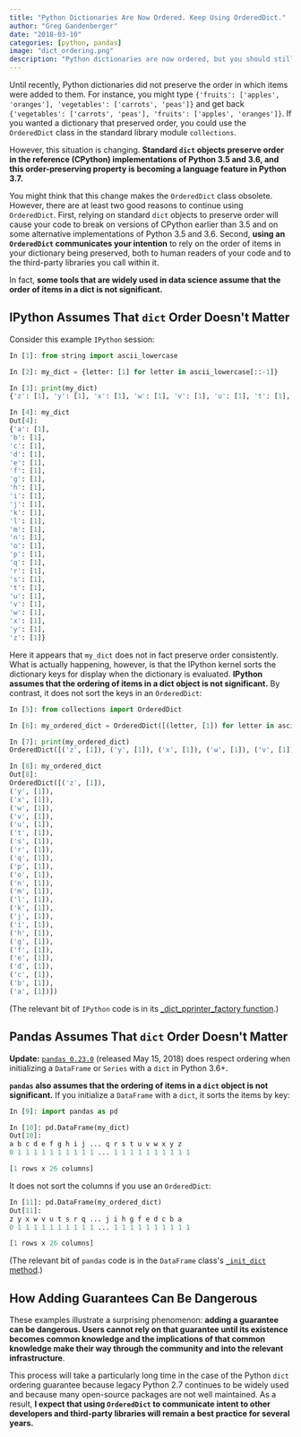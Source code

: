 ```yaml
---
title: "Python Dictionaries Are Now Ordered. Keep Using OrderedDict."
author: "Greg Gandenberger"
date: "2018-03-10"
categories: [python, pandas]
image: "dict_ordering.png"
description: "Python dictionaries are now ordered, but you should still use OrderedDict for better readability and interoperability."
---
```


Until recently, Python dictionaries did not preserve the order in which items were added to them. For instance, you might type `{'fruits': ['apples', 'oranges'], 'vegetables': ['carrots', 'peas']}` and get back `{'vegetables': ['carrots', 'peas'], 'fruits': ['apples', 'oranges']}`. If you wanted a dictionary that preserved order, you could use the `OrderedDict` class in the standard library module `collections`.

However, this situation is changing. **Standard `dict` objects preserve order in the reference (CPython) implementations of Python 3.5 and 3.6, and this order-preserving property is becoming a language feature in Python 3.7.**

You might think that this change makes the `OrderedDict` class obsolete. However, there are at least two good reasons to continue using `OrderedDict`. First, relying on standard `dict` objects to preserve order will cause your code to break on versions of CPython earlier than 3.5 and on some alternative implementations of Python 3.5 and 3.6. Second, **using an `OrderedDict` communicates your intention** to rely on the order of items in your dictionary being preserved, both to human readers of your code and to the third-party libraries you call within it.

In fact, **some tools that are widely used in data science assume that the order of items in a dict is not significant.**

## IPython Assumes That `dict` Order Doesn't Matter

Consider this example `IPython` session:

```python
In [1]: from string import ascii_lowercase

In [2]: my_dict = {letter: [1] for letter in ascii_lowercase[::-1]}

In [3]: print(my_dict)
{'z': [1], 'y': [1], 'x': [1], 'w': [1], 'v': [1], 'u': [1], 't': [1], 's': [1], 'r': [1], 'q': [1], 'p': [1], 'o': [1], 'n': [1], 'm': [1], 'l': [1], 'k': [1], 'j': [1], 'i': [1], 'h': [1], 'g': [1], 'f': [1], 'e': [1], 'd': [1], 'c': [1], 'b': [1], 'a': [1]}

In [4]: my_dict
Out[4]:
{'a': [1],
'b': [1],
'c': [1],
'd': [1],
'e': [1],
'f': [1],
'g': [1],
'h': [1],
'i': [1],
'j': [1],
'k': [1],
'l': [1],
'm': [1],
'n': [1],
'o': [1],
'p': [1],
'q': [1],
'r': [1],
's': [1],
't': [1],
'u': [1],
'v': [1],
'w': [1],
'x': [1],
'y': [1],
'z': [1]}
```

Here it appears that `my_dict` does not in fact preserve order consistently. What is actually happening, however, is that the IPython kernel sorts the dictionary keys for display when the dictionary is evaluated. **IPython assumes that the ordering of items in a dict object is not significant.** By contrast, it does not sort the keys in an `OrderedDict`:

```python
In [5]: from collections import OrderedDict

In [6]: my_ordered_dict = OrderedDict([(letter, [1]) for letter in ascii_lowercase[::-1]])

In [7]: print(my_ordered_dict)
OrderedDict([('z', [1]), ('y', [1]), ('x', [1]), ('w', [1]), ('v', [1]), ('u', [1]), ('t', [1]), ('s', [1]), ('r', [1]), ('q', [1]), ('p', [1]), ('o', [1]), ('n', [1]), ('m', [1]), ('l', [1]), ('k', [1]), ('j', [1]), ('i', [1]), ('h', [1]), ('g', [1]), ('f', [1]), ('e', [1]), ('d', [1]), ('c', [1]), ('b', [1]), ('a', [1])])

In [8]: my_ordered_dict
Out[8]:
OrderedDict([('z', [1]),
('y', [1]),
('x', [1]),
('w', [1]),
('v', [1]),
('u', [1]),
('t', [1]),
('s', [1]),
('r', [1]),
('q', [1]),
('p', [1]),
('o', [1]),
('n', [1]),
('m', [1]),
('l', [1]),
('k', [1]),
('j', [1]),
('i', [1]),
('h', [1]),
('g', [1]),
('f', [1]),
('e', [1]),
('d', [1]),
('c', [1]),
('b', [1]),
('a', [1])])
```

(The relevant bit of `IPython` code is in its [_dict_pprinter_factory function](https://github.com/ipython/ipython/blob/main/IPython/lib/pretty.py#L676).)

## Pandas Assumes That `dict` Order Doesn't Matter

**Update:** [`pandas 0.23.0`](https://pandas.pydata.org/pandas-docs/stable/whatsnew.html#whatsnew-0230-api-breaking-dict-insertion-order) (released May 15, 2018) does respect ordering when initializing a `DataFrame` or `Series` with a `dict` in Python 3.6+.

**`pandas` also assumes that the ordering of items in a `dict` object is not significant.** If you initialize a `DataFrame` with a `dict`, it sorts the items by key:

```python
In [9]: import pandas as pd

In [10]: pd.DataFrame(my_dict)
Out[10]:
a b c d e f g h i j ... q r s t u v w x y z
0 1 1 1 1 1 1 1 1 1 1 ... 1 1 1 1 1 1 1 1 1 1

[1 rows x 26 columns]
```

It does not sort the columns if you use an `OrderedDict`:

```python
In [11]: pd.DataFrame(my_ordered_dict)
Out[11]:
z y x w v u t s r q ... j i h g f e d c b a
0 1 1 1 1 1 1 1 1 1 1 ... 1 1 1 1 1 1 1 1 1 1

[1 rows x 26 columns]
```

(The relevant bit of `pandas` code is in the `DataFrame` class's [`_init_dict` method](https://github.com/pandas-dev/pandas/blob/master/pandas/core/frame.py).)

## How Adding Guarantees Can Be Dangerous

These examples illustrate a surprising phenomenon: **adding a guarantee can be dangerous. Users cannot rely on that guarantee until its existence becomes common knowledge and the implications of that common knowledge make their way through the community and into the relevant infrastructure**.

This process will take a particularly long time in the case of the Python `dict` ordering guarantee because legacy Python 2.7 continues to be widely used and because many open-source packages are not well maintained. As a result, **I expect that using `OrderedDict` to communicate intent to other developers and third-party libraries will remain a best practice for several years.**
